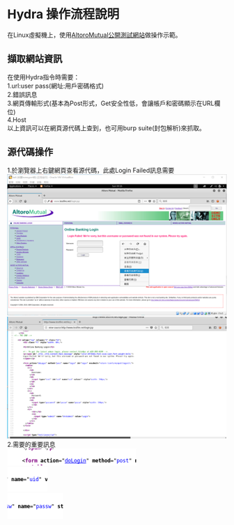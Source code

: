 # Hydra 操作流程說明
在Linux虛擬機上，使用[AltoroMutual公開測試網站](http://www.testfire.net/)做操作示範。   
## 擷取網站資訊
在使用Hydra指令時需要：  
1.url:user pass(網址:用戶密碼格式)   
2.錯誤訊息   
3.網頁傳輸形式(基本為Post形式，Get安全性低，會讓帳戶和密碼顯示在URL欄位)    
4.Host   
以上資訊可以在網頁源代碼上查到，也可用burp suite(封包解析)來抓取。  
## 源代碼操作
1.於瀏覽器上右鍵網頁查看源代碼，此處Login Failed訊息需要   
![image](https://github.com/LarrySu508/website-security/blob/master/Hydra%E6%93%8D%E4%BD%9C%E8%AA%AA%E6%98%8E/a.png)      
![image](https://github.com/LarrySu508/website-security/blob/master/Hydra%E6%93%8D%E4%BD%9C%E8%AA%AA%E6%98%8E/b.png)   
2.需要的重要訊息   
![image](https://github.com/LarrySu508/website-security/blob/master/Hydra%E6%93%8D%E4%BD%9C%E8%AA%AA%E6%98%8E/c.png)   
![image](https://github.com/LarrySu508/website-security/blob/master/Hydra%E6%93%8D%E4%BD%9C%E8%AA%AA%E6%98%8E/d.png)   
![image](https://github.com/LarrySu508/website-security/blob/master/Hydra%E6%93%8D%E4%BD%9C%E8%AA%AA%E6%98%8E/e.png)   
